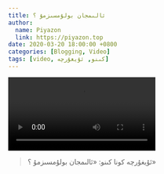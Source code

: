 ```yaml
---
title: ئالىمجان بولۇمسىزمۇ ؟
author:
  name: Piyazon
  link: https://piyazon.top
date: 2020-03-20 18:00:00 +0800
categories: [Blogging, Video]
tags: [video, كىنو, ئۇيغۇرچە]
---
```


<style>
@import url(/assets/css/uyghur.css);
</style>

<video id="player2" playsinline controls
  data-poster="https://git.lug.ustc.edu.cn/flame3/images/-/raw/main/old-salon/alimjan-bolumsizmu/alimjan-bolumsizmu.png"
  wxv="wxv_1255777835302748161" src="">
  <source src="" type="video/mp4" class="p2s3" size="480" />
</video>
<script>
  $.getJSON('https://api.allorigins.win/get?url=' + encodeURIComponent('http://mp.weixin.qq.com/mp/videoplayer?action=get_mp_video_play_url&vid=' + $("#player2").attr("wxv")), function (data) {
    const respon = jQuery.parseJSON(data.contents);
    const biaoqing = respon['url_info'][0]['url'].slice(0, 4) + "s" + respon['url_info'][0]['url'].slice(4);
    $("#player2").attr("src", biaoqing);
    $(".p2s3").attr("src", biaoqing);
  });
</script>
<!-- Plyr Video Player -->
<script src="/assets/js/plyr/plyr.js"></script>
<script>
  const player2 = new Plyr("#player2", {
    fullscreen: { enabled: true, fallback: true, iosNative: true, container: null },
    speed: { selected: 1, options: [0.5, 0.75, 1, 1.25, 1.5] },
  });
</script>

> ئۇيغۇرچە كونا كىنو: «ئالىمجان بولۇمسىزمۇ ؟»